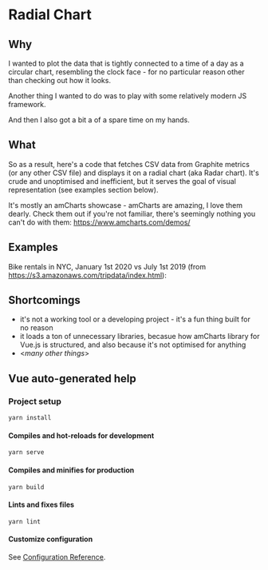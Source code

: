 # Radial Chart

## Why

I wanted to plot the data that is tightly connected to a time of a day 
as a circular chart, resembling the clock face - for no particular reason other than checking out how it looks.

Another thing I wanted to do was to play with some relatively modern JS framework.

And then I also got a bit a of a spare time on my hands.

## What

So as a result, here's a code that fetches CSV data from Graphite metrics (or any other CSV file) and displays it on a radial chart (aka Radar chart).
It's crude and unoptimised and inefficient, but it serves the goal of visual representation (see examples section below).

It's mostly an amCharts showcase - amCharts are amazing, I love them dearly. Check them out if you're not familiar, there's seemingly nothing you can't do with them: https://www.amcharts.com/demos/ 

## Examples

Bike rentals in NYC, January 1st 2020 vs July 1st 2019 (from https://s3.amazonaws.com/tripdata/index.html):


## Shortcomings

- it's not a working tool or a developing project - it's a fun thing built for no reason 
- it loads a ton of unnecessary libraries, becasue how amCharts library for Vue.js is structured, and also because it's not optimised for anything
- &lt;_many other things_&gt;

## Vue auto-generated help

### Project setup
```
yarn install
```

#### Compiles and hot-reloads for development
```
yarn serve
```

#### Compiles and minifies for production
```
yarn build
```

#### Lints and fixes files
```
yarn lint
```

#### Customize configuration
See [Configuration Reference](https://cli.vuejs.org/config/).
